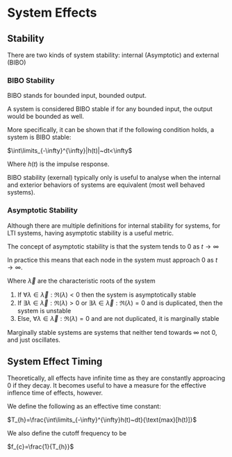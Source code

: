 # System Effects

## Stability

There are two kinds of system stability: internal (Asymptotic) and external (BIBO)

### BIBO Stability

BIBO stands for bounded input, bounded output.

A system is considered BIBO stable if for any bounded input, the output would be bounded as well.

More specifically, it can be shown that if the following condition holds, a system is BIBO stable:

$\int\limits_{-\infty}^{\infty}|h(t)|~dt<\infty$

Where $h(t)$ is the impulse response.

BIBO stability (exernal) typically only is useful to analyse when the internal and exterior behaviors of systems are equivalent (most well behaved systems).

### Asymptotic Stability

Although there are multiple definitions for internal stability for systems, for LTI systems, having asymptotic stability is a useful metric.

The concept of asymptotic stability is that the system tends to $0$ as $t\to\infty$

In practice this means that each node in the system must approach $0$ as $t\to\infty$.

Where $\vec\lambda$ are the characteristic roots of the system

1. If $\forall\lambda\in\vec\lambda:\Re(\lambda)<0$ then the system is asymptotically stable
2. If $\exists\lambda\in\vec\lambda:\Re(\lambda)>0$ or $\exists\lambda\in\vec\lambda:\Re(\lambda)=0$ and is duplicated, then the system is unstable
3. Else, $\forall\lambda\in\vec\lambda:\Re(\lambda)=0$ and are not duplicated, it is marginally stable

Marginally stable systems are systems that neither tend towards $\infty$ not $0$, and just oscillates.

## System Effect Timing

Theoretically, all effects have infinite time as they are constantly approacing $0$ if they decay. It becomes useful to have a measure for the effective inflence time of effects, however.

We define the following as an effective time constant:

$T_{h}=\frac{\int\limits_{-\infty}^{\infty}h(t)~dt}{\text{max}[h(t)]}$

We also define the cutoff frequency to be

$f_{c}=\frac{1}{T_{h}}$
